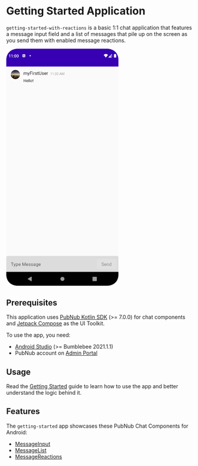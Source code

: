 # Getting Started Application

`getting-started-with-reactions` is a basic 1:1 chat application that features a message input field and a list of messages that pile up on the screen as you send them with enabled message reactions.

<img src="../assets/getting-started-android-app.png" alt="Getting Started app for Android" style="width:300px"/> 

## Prerequisites

This application uses [PubNub Kotlin SDK](https://github.com/pubnub/kotlin) (>= 7.0.0) for chat components and [Jetpack Compose](https://developer.android.com/jetpack/compose) as the UI Toolkit.

To use the app, you need:

* [Android Studio](https://developer.android.com/studio/preview) (>= Bumblebee 2021.1.1)
* PubNub account on [Admin Portal](https://dashboard.pubnub.com/)

## Usage

Read the [Getting Started](https://www.pubnub.com/docs/chat/components/android/get-started-android) guide to learn how to use the app and better understand the logic behind it.

## Features

The `getting-started` app showcases these PubNub Chat Components for Android:

* [MessageInput](https://www.pubnub.com/docs/chat/components/android/ui-components-android#messageinput)
* [MessageList](https://www.pubnub.com/docs/chat/components/android/ui-components-android#messagelist)
* [MessageReactions](https://www.pubnub.com/docs/chat/components/android/message-reactions-android)
